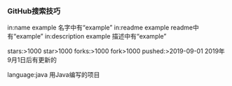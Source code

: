 ### GitHub搜索技巧

in:name example 名字中有“example”
in:readme example readme中有“example”
in:description example 描述中有“example”

stars:>1000 star>1000
forks:>1000 fork>1000
pushed:>2019-09-01 2019年9月1日后有更新的

language:java 用Java编写的项目

 